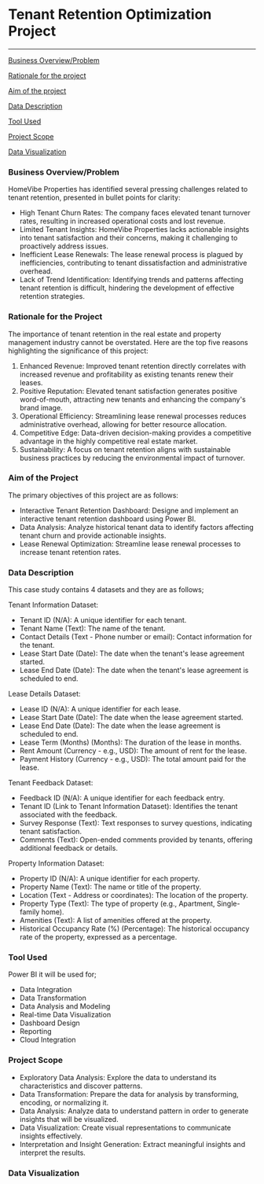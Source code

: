 # Tenant Retention Optimization Project 

-------

[Business Overview/Problem](#business-overview-/problem)

[Rationale for the project](rationale-for-the-project)

[Aim of the project](#aim-of-the-project)

[Data Description](#data-description) 

[Tool Used](#tool-used)

[Project Scope](#project-scope)

[Data Visualization](#data-visualization)


### Business Overview/Problem
HomeVibe Properties has identified several pressing challenges related to tenant retention, presented in bullet points for clarity:
-  High Tenant Churn Rates: The company faces elevated tenant turnover rates, resulting in increased operational costs and lost revenue. 
-  Limited Tenant Insights: HomeVibe Properties lacks actionable insights into tenant satisfaction and their concerns, making it challenging to proactively address issues. 
-  Inefficient Lease Renewals: The lease renewal process is plagued by inefficiencies, contributing to tenant dissatisfaction and administrative overhead. 
-  Lack of Trend Identification: Identifying trends and patterns affecting tenant retention is difficult, hindering the development of effective retention strategies. 

### Rationale for the Project
The importance of tenant retention in the real estate and property management industry cannot be overstated. Here are the top five reasons highlighting the significance of this project:
1. Enhanced Revenue: Improved tenant retention directly correlates with increased revenue and profitability as existing tenants renew their leases. 
2. Positive Reputation: Elevated tenant satisfaction generates positive word-of-mouth, attracting new tenants and enhancing the company's brand image. 
3. Operational Efficiency: Streamlining lease renewal processes reduces administrative overhead, allowing for better resource allocation. 
4. Competitive Edge: Data-driven decision-making provides a competitive advantage in the highly competitive real estate market. 
5. Sustainability: A focus on tenant retention aligns with sustainable business practices by reducing the environmental impact of turnover.

### Aim of the Project
The primary objectives of this project are as follows:
- Interactive Tenant Retention Dashboard: Designe and implement an interactive tenant retention dashboard using Power BI. 
- Data Analysis: Analyze historical tenant data to identify factors affecting tenant churn and provide actionable insights. 
- Lease Renewal Optimization: Streamline lease renewal processes to increase tenant retention rates. 

### Data Description
This case study contains 4 datasets and  they are as follows;

Tenant Information Dataset:
- Tenant ID (N/A): A unique identifier for each tenant. 
- Tenant Name (Text): The name of the tenant. 
- Contact Details (Text - Phone number or email): Contact information for the tenant. 
- Lease Start Date (Date): The date when the tenant's lease agreement started. 
- Lease End Date (Date): The date when the tenant's lease agreement is scheduled to end. 

Lease Details Dataset:
- Lease ID (N/A): A unique identifier for each lease. 
- Lease Start Date (Date): The date when the lease agreement started. 
- Lease End Date (Date): The date when the lease agreement is scheduled to end. 
- Lease Term (Months) (Months): The duration of the lease in months. 
- Rent Amount (Currency - e.g., USD): The amount of rent for the lease. 
- Payment History (Currency - e.g., USD): The total amount paid for the lease. 

Tenant Feedback Dataset:
 - Feedback ID (N/A): A unique identifier for each feedback entry. 
 - Tenant ID (Link to Tenant Information Dataset): Identifies the tenant associated with the feedback. 
 - Survey Response (Text): Text responses to survey questions, indicating tenant satisfaction. 
 - Comments (Text): Open-ended comments provided by tenants, offering additional feedback or details. 

Property Information Dataset:
- Property ID (N/A): A unique identifier for each property. 
- Property Name (Text): The name or title of the property. 
- Location (Text - Address or coordinates): The location of the property. 
- Property Type (Text): The type of property (e.g., Apartment, Single-family home). 
- Amenities (Text): A list of amenities offered at the property. 
- Historical Occupancy Rate (%) (Percentage): The historical occupancy rate of the property, expressed as a percentage.

 ### Tool Used
  Power BI 
  it will be used for;
 - Data Integration 
 - Data Transformation 
 - Data Analysis and Modeling 
 - Real-time Data Visualization 
 - Dashboard Design 
 - Reporting 
 - Cloud Integration 
  
### Project Scope
- Exploratory Data Analysis: Explore the data to understand its characteristics and discover patterns. 
- Data Transformation: Prepare the data for analysis by transforming, encoding, or normalizing it. 
- Data Analysis: Analyze data to understand pattern in order to generate insights that will be visualized. 
- Data Visualization: Create visual representations to communicate insights effectively. 
- Interpretation and Insight Generation: Extract meaningful insights and interpret the results.

### Data Visualization




